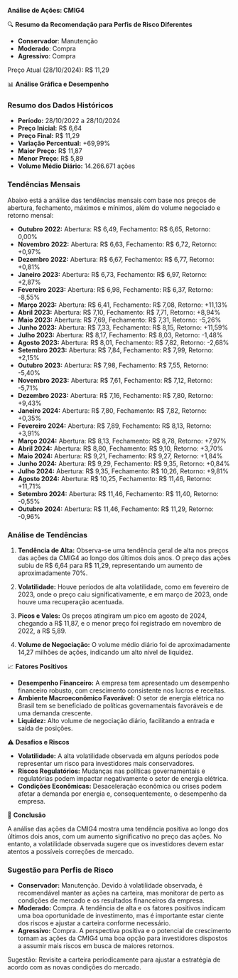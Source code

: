 **Análise de Ações: CMIG4**

🔍 **Resumo da Recomendação para Perfis de Risco Diferentes**
- **Conservador**: Manutenção
- **Moderado**: Compra
- **Agressivo**: Compra

Preço Atual (28/10/2024): R$ 11,29

📊 **Análise Gráfica e Desempenho**

### Resumo dos Dados Históricos

- **Período:** 28/10/2022 a 28/10/2024
- **Preço Inicial:** R$ 6,64
- **Preço Final:** R$ 11,29
- **Variação Percentual:** +69,99%
- **Maior Preço:** R$ 11,87
- **Menor Preço:** R$ 5,89
- **Volume Médio Diário:** 14.266.671 ações

### Tendências Mensais

Abaixo está a análise das tendências mensais com base nos preços de abertura, fechamento, máximos e mínimos, além do volume negociado e retorno mensal:

- **Outubro 2022:** Abertura: R$ 6,49, Fechamento: R$ 6,65, Retorno: 0,00%
- **Novembro 2022:** Abertura: R$ 6,63, Fechamento: R$ 6,72, Retorno: +0,97%
- **Dezembro 2022:** Abertura: R$ 6,67, Fechamento: R$ 6,77, Retorno: +0,81%
- **Janeiro 2023:** Abertura: R$ 6,73, Fechamento: R$ 6,97, Retorno: +2,87%
- **Fevereiro 2023:** Abertura: R$ 6,98, Fechamento: R$ 6,37, Retorno: -8,55%
- **Março 2023:** Abertura: R$ 6,41, Fechamento: R$ 7,08, Retorno: +11,13%
- **Abril 2023:** Abertura: R$ 7,10, Fechamento: R$ 7,71, Retorno: +8,94%
- **Maio 2023:** Abertura: R$ 7,69, Fechamento: R$ 7,31, Retorno: -5,26%
- **Junho 2023:** Abertura: R$ 7,33, Fechamento: R$ 8,15, Retorno: +11,59%
- **Julho 2023:** Abertura: R$ 8,17, Fechamento: R$ 8,03, Retorno: -1,48%
- **Agosto 2023:** Abertura: R$ 8,01, Fechamento: R$ 7,82, Retorno: -2,68%
- **Setembro 2023:** Abertura: R$ 7,84, Fechamento: R$ 7,99, Retorno: +2,15%
- **Outubro 2023:** Abertura: R$ 7,98, Fechamento: R$ 7,55, Retorno: -5,40%
- **Novembro 2023:** Abertura: R$ 7,61, Fechamento: R$ 7,12, Retorno: -5,71%
- **Dezembro 2023:** Abertura: R$ 7,16, Fechamento: R$ 7,80, Retorno: +9,43%
- **Janeiro 2024:** Abertura: R$ 7,80, Fechamento: R$ 7,82, Retorno: +0,35%
- **Fevereiro 2024:** Abertura: R$ 7,89, Fechamento: R$ 8,13, Retorno: +3,91%
- **Março 2024:** Abertura: R$ 8,13, Fechamento: R$ 8,78, Retorno: +7,97%
- **Abril 2024:** Abertura: R$ 8,80, Fechamento: R$ 9,10, Retorno: +3,70%
- **Maio 2024:** Abertura: R$ 9,21, Fechamento: R$ 9,27, Retorno: +1,84%
- **Junho 2024:** Abertura: R$ 9,29, Fechamento: R$ 9,35, Retorno: +0,84%
- **Julho 2024:** Abertura: R$ 9,35, Fechamento: R$ 10,26, Retorno: +9,81%
- **Agosto 2024:** Abertura: R$ 10,25, Fechamento: R$ 11,46, Retorno: +11,71%
- **Setembro 2024:** Abertura: R$ 11,46, Fechamento: R$ 11,40, Retorno: -0,55%
- **Outubro 2024:** Abertura: R$ 11,46, Fechamento: R$ 11,29, Retorno: -0,96%

### Análise de Tendências

1. **Tendência de Alta:** Observa-se uma tendência geral de alta nos preços das ações da CMIG4 ao longo dos últimos dois anos. O preço das ações subiu de R$ 6,64 para R$ 11,29, representando um aumento de aproximadamente 70%.

2. **Volatilidade:** Houve períodos de alta volatilidade, como em fevereiro de 2023, onde o preço caiu significativamente, e em março de 2023, onde houve uma recuperação acentuada.

3. **Picos e Vales:** Os preços atingiram um pico em agosto de 2024, chegando a R$ 11,87, e o menor preço foi registrado em novembro de 2022, a R$ 5,89.

4. **Volume de Negociação:** O volume médio diário foi de aproximadamente 14,27 milhões de ações, indicando um alto nível de liquidez.

📈 **Fatores Positivos**

- **Desempenho Financeiro:** A empresa tem apresentado um desempenho financeiro robusto, com crescimento consistente nos lucros e receitas.
- **Ambiente Macroeconômico Favorável:** O setor de energia elétrica no Brasil tem se beneficiado de políticas governamentais favoráveis e de uma demanda crescente.
- **Liquidez:** Alto volume de negociação diário, facilitando a entrada e saída de posições.

⚠️ **Desafios e Riscos**

- **Volatilidade:** A alta volatilidade observada em alguns períodos pode representar um risco para investidores mais conservadores.
- **Riscos Regulatórios:** Mudanças nas políticas governamentais e regulatórias podem impactar negativamente o setor de energia elétrica.
- **Condições Econômicas:** Desaceleração econômica ou crises podem afetar a demanda por energia e, consequentemente, o desempenho da empresa.

📌 **Conclusão**

A análise das ações da CMIG4 mostra uma tendência positiva ao longo dos últimos dois anos, com um aumento significativo no preço das ações. No entanto, a volatilidade observada sugere que os investidores devem estar atentos a possíveis correções de mercado. 

### Sugestão para Perfis de Risco

- **Conservador:** Manutenção. Devido à volatilidade observada, é recomendável manter as ações na carteira, mas monitorar de perto as condições de mercado e os resultados financeiros da empresa.
- **Moderado:** Compra. A tendência de alta e os fatores positivos indicam uma boa oportunidade de investimento, mas é importante estar ciente dos riscos e ajustar a carteira conforme necessário.
- **Agressivo:** Compra. A perspectiva positiva e o potencial de crescimento tornam as ações da CMIG4 uma boa opção para investidores dispostos a assumir mais riscos em busca de maiores retornos.

Sugestão: Revisite a carteira periodicamente para ajustar a estratégia de acordo com as novas condições do mercado.